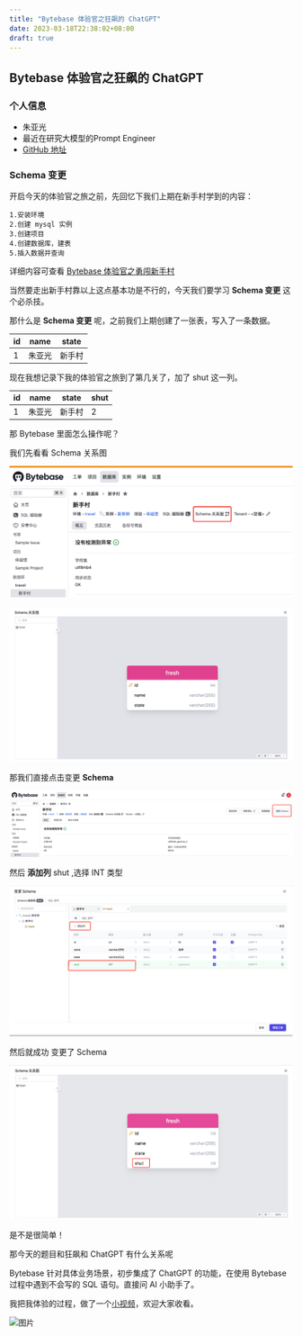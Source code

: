 ```yaml
---
title: "Bytebase 体验官之狂飙的 ChatGPT"
date: 2023-03-18T22:38:02+08:00
draft: true
---
```


## Bytebase 体验官之狂飙的 ChatGPT

### 个人信息

- 朱亚光
- 最近在研究大模型的Prompt Engineer 
- [GitHub 地址](https://github.com/zhuyaguang)

### **Schema 变更**

开启今天的体验官之旅之前，先回忆下我们上期在新手村学到的内容：

```
1.安装环境 
2.创建 mysql 实例 
3.创建项目 
4.创建数据库，建表
5.插入数据并查询
```

详细内容可查看 [Bytebase 体验官之勇闯新手村](https://zhuyaguang.github.io/bytabase2/)

当然要走出新手村靠以上这点基本功是不行的，今天我们要学习  **Schema 变更** 这个必杀技。

那什么是  **Schema 变更** 呢，之前我们上期创建了一张表，写入了一条数据。

| id   | name   | state  |
| ---- | ------ | ------ |
| 1    | 朱亚光 | 新手村 |

现在我想记录下我的体验官之旅到了第几关了，加了 shut 这一列。

| id   | name   | state  | shut |
| ---- | ------ | ------ | ---- |
| 1    | 朱亚光 | 新手村 | 2    |

那 Bytebase 里面怎么操作呢？

我们先看看 Schema 关系图

![image-20230319115410306](../img/image-20230319115410306.png)



![image-20230319115237606](../img/image-20230319115237606.png)

那我们直接点击变更 **Schema** 

![image-20230319115537019](../img/image-20230319115537019.png)

然后 **添加列** shut ,选择 INT 类型

![image-20230319115954503](../img/image-20230319115954503.png)



然后就成功 变更了 Schema



![image-20230319120120206](../img/image-20230319120120206.png)



是不是很简单！

那今天的题目和狂飙和 ChatGPT 有什么关系呢

Bytebase 针对具体业务场景，初步集成了 ChatGPT 的功能，在使用 Bytebase 过程中遇到不会写的 SQL 语句。直接问 AI 小助手了。

我把我体验的过程，做了一个[小视频](https://xie.infoq.cn/article/432f88db614513217a520bf9f)，欢迎大家收看。



![图片](https://mmbiz.qpic.cn/sz_mmbiz_png/MYlicw4Vl5Sj8D8tQezoZWh681jatGe9QDkh5tHB1xDl9sB7OD0jiazK58GMibP4ZJ6247Bk4NVJ0u0A1iaiaic43GDA/640?wx_fmt=png&wxfrom=5&wx_lazy=1&wx_co=1)
